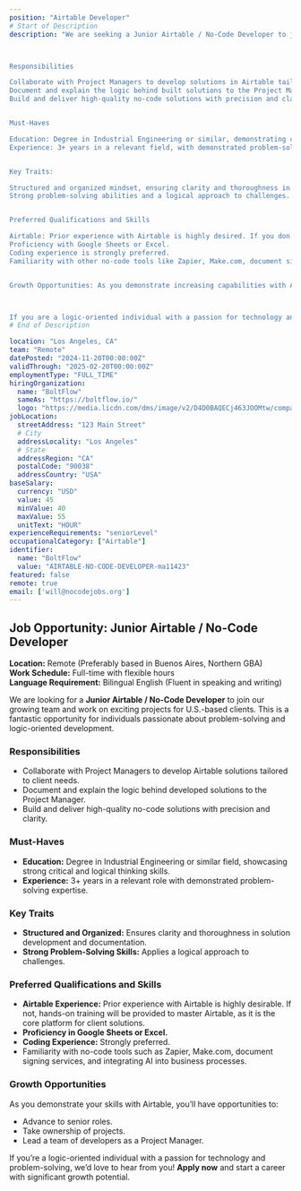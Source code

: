 ```yaml
---
position: "Airtable Developer"
# Start of Description
description: "We are seeking a Junior Airtable / No-Code Developer to join our growing team and work on exciting projects for U.S.-based clients. This is an excellent opportunity for individuals passionate about problem-solving and logic-oriented development.



Responsibilities

Collaborate with Project Managers to develop solutions in Airtable tailored to client needs.
Document and explain the logic behind built solutions to the Project Manager.
Build and deliver high-quality no-code solutions with precision and clarity.


Must-Haves

Education: Degree in Industrial Engineering or similar, demonstrating critical and logical thinking capabilities.
Experience: 3+ years in a relevant field, with demonstrated problem-solving skills.


Key Traits:

Structured and organized mindset, ensuring clarity and thoroughness in solution development and documentation.
Strong problem-solving abilities and a logical approach to challenges.


Preferred Qualifications and Skills

Airtable: Prior experience with Airtable is highly desired. If you don’t have experience, you will receive hands-on training to master Airtable, as our client solutions are primarily built using this platform.
Proficiency with Google Sheets or Excel.
Coding experience is strongly preferred. 
Familiarity with other no-code tools like Zapier, Make.com, document signing services, and integrating AI in business processes.


Growth Opportunities: As you demonstrate increasing capabilities with Airtable, you can advance to senior roles, take ownership of projects, and even lead a team of developers as a Project Manager.



If you are a logic-oriented individual with a passion for technology and problem-solving, we’d love to hear from you! Apply now and embark on a career with significant growth potential."
# End of Description

location: "Los Angeles, CA"
team: "Remote"
datePosted: "2024-11-20T00:00:00Z"
validThrough: "2025-02-20T00:00:00Z"
employmentType: "FULL_TIME"
hiringOrganization: 
  name: "BoltFlow"
  sameAs: "https://boltflow.io/"
  logo: "https://media.licdn.com/dms/image/v2/D4D0BAQECj463JOOMtw/company-logo_200_200/company-logo_200_200/0/1705084719312/boltflow_logo?e=1740009600&v=beta&t=CZqMzCRjMAqsBRSuReFUF5iRBqdtUeKqQ_EcM_Sl18s"
jobLocation:
  streetAddress: "123 Main Street"  
  # City
  addressLocality: "Los Angeles"
  # State   
  addressRegion: "CA"
  postalCode: "90038"
  addressCountry: "USA"
baseSalary:
  currency: "USD"
  value: 45
  minValue: 40  
  maxValue: 55
  unitText: "HOUR"
experienceRequirements: "seniorLevel"
occupationalCategory: ["Airtable"]
identifier:
  name: "BoltFlow"
  value: "AIRTABLE-NO-CODE-DEVELOPER-ma11423"
featured: false
remote: true
email: ['will@nocodejobs.org']
---
```

## Job Opportunity: Junior Airtable / No-Code Developer  

**Location:** Remote (Preferably based in Buenos Aires, Northern GBA)  
**Work Schedule:** Full-time with flexible hours  
**Language Requirement:** Bilingual English (Fluent in speaking and writing)  

We are looking for a **Junior Airtable / No-Code Developer** to join our growing team and work on exciting projects for U.S.-based clients. This is a fantastic opportunity for individuals passionate about problem-solving and logic-oriented development.  

### Responsibilities  
- Collaborate with Project Managers to develop Airtable solutions tailored to client needs.  
- Document and explain the logic behind developed solutions to the Project Manager.  
- Build and deliver high-quality no-code solutions with precision and clarity.  

### Must-Haves  
- **Education:** Degree in Industrial Engineering or similar field, showcasing strong critical and logical thinking skills.  
- **Experience:** 3+ years in a relevant role with demonstrated problem-solving expertise.  

### Key Traits  
- **Structured and Organized:** Ensures clarity and thoroughness in solution development and documentation.  
- **Strong Problem-Solving Skills:** Applies a logical approach to challenges.  

### Preferred Qualifications and Skills  
- **Airtable Experience:** Prior experience with Airtable is highly desirable. If not, hands-on training will be provided to master Airtable, as it is the core platform for client solutions.  
- **Proficiency in Google Sheets or Excel.**  
- **Coding Experience:** Strongly preferred.  
- Familiarity with no-code tools such as Zapier, Make.com, document signing services, and integrating AI into business processes.  

### Growth Opportunities  
As you demonstrate your skills with Airtable, you’ll have opportunities to:  
- Advance to senior roles.  
- Take ownership of projects.  
- Lead a team of developers as a Project Manager.  

If you’re a logic-oriented individual with a passion for technology and problem-solving, we’d love to hear from you! **Apply now** and start a career with significant growth potential.  
